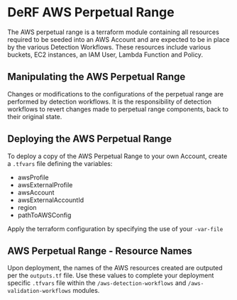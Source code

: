 # DeRF AWS Perpetual Range
The AWS perpetual range is a terraform module containing all resources required to be seeded into an AWS Account and are expected to be in place by the various Detection Workflows.  These resources include various buckets, EC2 instances, an IAM User, Lambda Function and Policy.

## Manipulating the AWS Perpetual Range
Changes or modifications to the configurations of the perpetual range are performed by detection workflows.  It is the responsibility of detection workflows to revert changes made to perpetual range components, back to their original state.


## Deploying the AWS Perpetual Range
To deploy a copy of the AWS Perpetual Range to your own Account, create a `.tfvars` file defining the variables:
- awsProfile
- awsExternalProfile
- awsAccount  
- awsExternalAccountId
- region
- pathToAWSConfig
  
Apply the terraform configuration by specifying the use of your `-var-file`

## AWS Perpetual Range - Resource Names
Upon deployment, the names of the AWS resources created are outputed per the `outputs.tf` file.  Use these values to complete your deployment specific `.tfvars` file within the `/aws-detection-workflows` and `/aws-validation-workflows` modules.